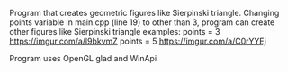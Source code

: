 Program that creates geometric figures like Sierpinski triangle.
Changing points variable in main.cpp (line 19) to other than 3, program can create other figures like Sierpinski triangle
examples:
points = 3
https://imgur.com/a/l9bkvmZ
points = 5
https://imgur.com/a/C0rYYEj

Program uses OpenGL glad and WinApi
